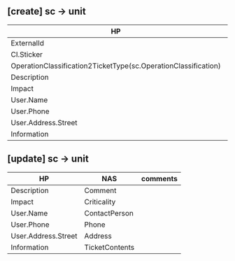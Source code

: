 ## [create] sc -> unit

HP | NAS| comments
--|--|--
ExternalId | string (ReqId) |
CI.Sticker | Sticker
OperationClassification2TicketType(sc.OperationClassification) | TicketType
Description | Comment | 
Impact | Criticality |
User.Name | ContactPerson
User.Phone | Phone
User.Address.Street | Address | 
Information | TicketContents | 


## [update] sc -> unit

HP | NAS| comments
--|--|--
Description | Comment | 
Impact | Criticality |
User.Name | ContactPerson
User.Phone | Phone
User.Address.Street | Address | 
Information | TicketContents | 

